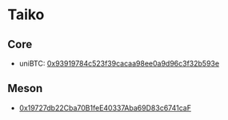 # Taiko
## Core
- uniBTC: [0x93919784c523f39cacaa98ee0a9d96c3f32b593e](https://taikoscan.io/address/0x93919784C523f39CACaa98Ee0a9d96c3F32b593e#code)

## Meson

[//]: # (https://taikoscan.io/tx/0xcaf2e46369143f27da92147d3ae9d398bc9e172f3704ccb8c4c217b50ed2c389)
- [0x19727db22Cba70B1feE40337Aba69D83c6741caF](https://taikoscan.io/address/0x19727db22Cba70B1feE40337Aba69D83c6741caF)
